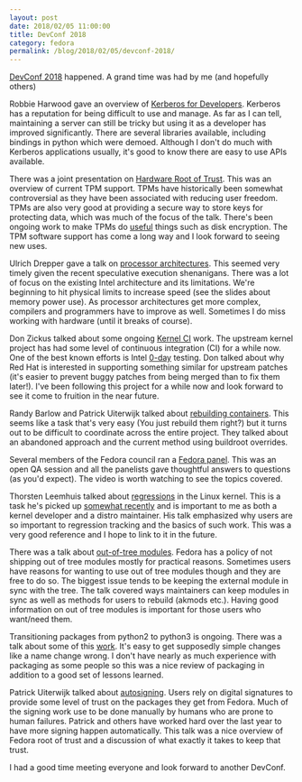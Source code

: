 ```yaml
---
layout: post
date: 2018/02/05 11:00:00
title: DevConf 2018
category: fedora
permalink: /blog/2018/02/05/devconf-2018/
---
```

[DevConf 2018](https://devconf.cz/cz/2018) happened. A grand time was had by
me (and hopefully others)

Robbie Harwood gave an overview of [Kerberos for Developers](https://www.youtube.com/watch?v=XFZ69r5QXKA).
Kerberos has a reputation for being difficult to use and manage. As far as I
can tell, maintaining a server can still be tricky but using it as a developer
has improved significantly. There are several libraries available, including
bindings in python which were demoed. Although I don't do much with Kerberos
applications usually, it's good to know there are easy to use APIs available.

There was a joint presentation on [Hardware Root of Trust](https://www.youtube.com/watch?v=WpBQKT9m4dQ).
This was an overview of current TPM support. TPMs have historically been
somewhat controversial as they have been associated with reducing user freedom.
TPMs are also very good at providing a secure way to store keys for protecting
data, which was much of the focus of the talk. There's been ongoing work to make
TPMs do [useful](https://blog.dowhile0.org/author/jmartinezc/) things such
as disk encryption. The TPM software support has come a long way and I look
forward to seeing new uses.

Ulrich Drepper gave a talk on [processor architectures](https://www.youtube.com/watch?v=InLQCcPt7Uo).
This seemed very timely given the recent speculative execution shenanigans.
There was a lot of focus on the existing Intel architecture and its
limitations. We're beginning to hit physical limits to increase speed (see
the slides about memory power use). As processor architectures get more
complex, compilers and programmers have to improve as well. Sometimes I do
miss working with hardware (until it breaks of course).

Don Zickus talked about some ongoing [Kernel CI](https://www.youtube.com/watch?v=UYBu13CBmo8) work.
The upstream kernel project has had some level of continuous integration (CI)
for a while now. One of the best known efforts is Intel [0-day](https://01.org/lkp/documentation/0-day-test-service)
testing. Don talked about why Red Hat is interested in supporting something
similar for upstream patches (it's easier to prevent buggy patches from being
merged than to fix them later!). I've been following this project for a while
now and look forward to see it come to fruition in the near future.

Randy Barlow and Patrick Uiterwijk talked about [rebuilding containers](https://www.youtube.com/watch?v=mqY-r-mU1To).
This seems like a task that's very easy (You just rebuild them right?) but it
turns out to be difficult to coordinate across the entire project. They talked
about an abandoned approach and the current method using buildroot overrides.

Several members of the Fedora council ran a [Fedora panel](https://www.youtube.com/watch?v=HCrIoKgalic).
This was an open QA session and all the panelists gave thoughtful answers
to questions (as you'd expect). The video is worth watching to see the topics
covered.

Thorsten Leemhuis talked about [regressions](https://www.youtube.com/watch?v=kl4kum3O5sI)
in the Linux kernel. This is a task he's picked up [somewhat recently](https://lwn.net/Articles/738216/)
and is important to me as both a kernel developer and a distro maintainer. His
talk emphasized why users are so important to regression tracking and the
basics of such work. This was a very good reference and I hope to link to it
in the future.

There was a talk about [out-of-tree modules](https://www.youtube.com/watch?v=eAffQYvDrt4).
Fedora has a policy of not shipping out of tree modules mostly for practical
reasons. Sometimes users have reasons for wanting to use out of tree modules
though and they are free to do so. The biggest issue tends to be keeping the
external module in sync with the tree. The talk covered ways maintainers can
keep modules in sync as well as methods for users to rebuild (akmods etc.).
Having good information on out of tree modules is important for those users
who want/need them.

Transitioning packages from python2 to python3 is ongoing. There was a talk
about some of this [work](https://www.youtube.com/watch?v=E2retZzzVVA).
It's easy to get supposedly simple changes like a name change wrong. I don't
have nearly as much experience with packaging as some people so this was a
nice review of packaging in addition to a good set of lessons learned.

Patrick Uiterwijk talked about [autosigning](https://www.youtube.com/watch?v=0UaOSmMf1LM).
Users rely on digital signatures to provide some level of trust on the packages
they get from Fedora. Much of the signing work use to be done manually by
humans who are prone to human failures. Patrick and others have worked hard
over the last year to have more signing happen automatically. This talk was a
nice overview of Fedora root of trust and a discussion of what exactly it takes
to keep that trust.

I had a good time meeting everyone and look forward to another DevConf.
